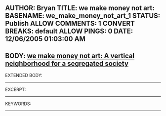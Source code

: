 AUTHOR: Bryan
TITLE: we make money not art:
BASENAME: we_make_money_not_art_1
STATUS: Publish
ALLOW COMMENTS: 1
CONVERT BREAKS: __default__
ALLOW PINGS: 0
DATE: 12/06/2005 01:03:00 AM
-----
BODY:
<a title="we make money not art: A vertical neighborhood for a segregated society" href="http://www.we-make-money-not-art.com/archives/007577.php">we make money not art: A vertical neighborhood for a segregated society</a>
-----
EXTENDED BODY:

-----
EXCERPT:

-----
KEYWORDS:

-----


